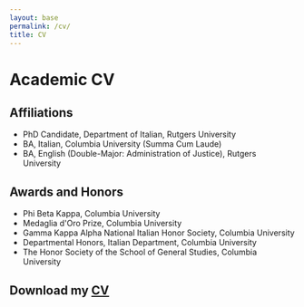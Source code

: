 ```yaml
---
layout: base
permalink: /cv/
title: CV
---
```


# Academic CV

## Affiliations

* PhD Candidate, Department of Italian, Rutgers University
* BA, Italian, Columbia University (Summa Cum Laude)
* BA, English (Double-Major: Administration of Justice), Rutgers University 


## Awards and Honors
* Phi Beta Kappa, Columbia University
* Medaglia d'Oro Prize, Columbia University
* Gamma Kappa Alpha National Italian Honor Society, Columbia University
* Departmental Honors, Italian Department, Columbia University
* The Honor Society of the School of General Studies, Columbia University

## Download my <a href="{{ site.cvUrl }}" title="Salvatore Taibi"> CV</a> </p>
